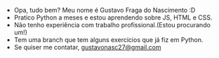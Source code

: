 - Opa, tudo bem? Meu nome é Gustavo Fraga do Nascimento :D
- Pratico Python a meses e estou aprendendo sobre JS, HTML e CSS.
- Não tenho experiência com trabalho profissional.(Estou procurando um!)
- Tem uma branch que tem alguns exercícios que já fiz em Python.
- Se quiser me contatar, gustavonasc27@gmail.com


